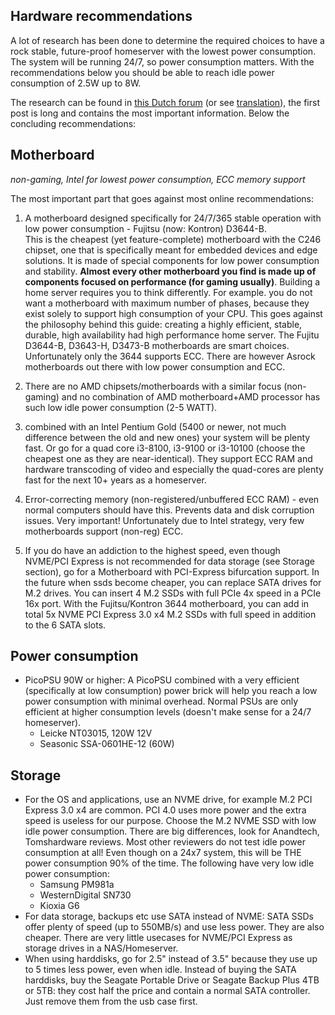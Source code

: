 ## Hardware recommendations

A lot of research has been done to determine the required choices to have a rock stable, future-proof homeserver with the lowest power consumption.
The system will be running 24/7, so power consumption matters. With the recommendations below you should be able to reach idle power consumption of 2.5W up to 8W.

The research can be found in [this Dutch forum](https://gathering.tweakers.net/forum/list_messages/2096876) (or see [translation](https://gathering-tweakers-net.translate.goog/forum/list_messages/2096876?_x_tr_sl=nl&_x_tr_tl=en&_x_tr_hl=nl&_x_tr_pto=wapp)), the first post is long and contains the most important information. Below the concluding recommendations: 

## Motherboard
_non-gaming, Intel for lowest power consumption, ECC memory support_

The most important part that goes against most online recommendations:  
1. A motherboard designed specifically for 24/7/365 stable operation with low power consumption - Fujitsu (now: Kontron) D3644-B.  \
This is the cheapest (yet feature-complete) motherboard with the C246 chipset, one that is specifically meant for embedded devices and edge solutions. It is made of special components for low power consumption and stability. **Almost every other motherboard you find is made up of components focused on performance (for gaming usually)**. Building a home server requires you to think differently. For example. you do not want a motherboard with maximum number of phases, because they exist solely to support high consumption of your CPU. This goes against the philosophy behind this guide: creating a highly efficient, stable, durable, high availability had high performance home server. The Fujitu D3644-B, D3643-H, D3473-B motherboards are smart choices. Unfortunately only the 3644 supports ECC. There are however Asrock motherboards out there with low power consumption and ECC. 

2. There are no AMD chipsets/motherboards with a similar focus (non-gaming) and no combination of AMD motherboard+AMD processor has such low idle power consumption (2-5 WATT).

3. combined with an Intel Pentium Gold (5400 or newer, not much difference between the old and new ones) your system will be plenty fast. Or go for a quad core i3-8100, i3-9100 or i3-10100 (choose the cheapest one as they are near-identical). They support ECC RAM and hardware transcoding of video and especially the quad-cores are plenty fast for the next 10+ years as a homeserver. 

4. Error-correcting memory (non-registered/unbuffered ECC RAM) - even normal computers should have this. Prevents data and disk corruption issues. Very important! Unfortunately due to Intel strategy, very few motherboards support (non-reg) ECC.

5. If you do have an addiction to the highest speed, even though NVME/PCI Express is not recommended for data storage (see Storage section), go for a Motherboard with PCI-Express bifurcation support. In the future when ssds become cheaper, you can replace SATA drives for M.2 drives. You can insert 4 M.2 SSDs with full PCIe 4x speed in a PCIe 16x port. With the Fujitsu/Kontron 3644 motherboard, you can add in total 5x NVME PCI Express 3.0 x4 M.2 SSDs with full speed in addition to the 6 SATA slots.

## Power consumption
- PicoPSU 90W or higher: A PicoPSU combined with a very efficient (specifically at low consumption) power brick will help you reach a low power consumption with minimal overhead. Normal PSUs are only efficient at higher consumption levels (doesn't make sense for a 24/7 homeserver).
  - Leicke NT03015, 120W 12V
  - Seasonic SSA-0601HE-12 (60W)

## Storage
- For the OS and applications, use an NVME drive, for example M.2 PCI Express 3.0 x4 are common. PCI 4.0 uses more power and the extra speed is useless for our purpose. Choose the M.2 NVME SSD with low idle power consumption. There are big differences, look for Anandtech, Tomshardware reviews. Most other reviewers do not test idle power consumption at all! Even though on a 24x7 system, this will be THE power consumption 90% of the time. The following have very low idle power consumption:
  - Samsung PM981a
  - WesternDigital SN730
  - Kioxia G6 
- For data storage, backups etc use SATA instead of NVME: SATA SSDs offer plenty of speed (up to 550MB/s) and use less power. They are also cheaper. There are very little usecases for NVME/PCI Express as storage drives in a NAS/Homeserver.
- When using harddisks, go for 2.5" instead of 3.5" because they use up to 5 times less power, even when idle. Instead of buying the SATA harddisks, buy the Seagate Portable Drive or Seagate Backup Plus 4TB or 5TB: they cost half the price and contain a normal SATA controller. Just remove them from the usb case first. 
